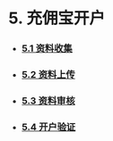 # 5. 充佣宝开户





* ### [5.1 资料收集](/5/51-zi-liao-shou-ji.md)
* ### [5.2 资料上传](/5/52-zi-liao-shang-chuan.md)
* ### [5.3 资料审核](/5/53-zi-liao-shen-he.md)
* ### [5.4 开户验证](/5/54-kai-hu-yan-zheng.md)

## 

## 



